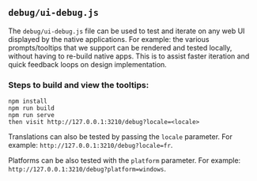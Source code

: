 ## `debug/ui-debug.js`

The `debug/ui-debug.js` file can be used to test and iterate on any web UI displayed by the native applications. For example: the various prompts/tooltips that we support can be rendered and tested locally, without having to re-build native apps. This is to assist faster iteration and quick feedback loops on design implementation.

### Steps to build and view the tooltips:

```
npm install
npm run build
npm run serve
then visit http://127.0.0.1:3210/debug?locale=<locale>
```

Translations can also be tested by passing the `locale` parameter.
For example: `http://127.0.0.1:3210/debug?locale=fr`.

Platforms can be also tested with the `platform` parameter.
For example: `http://127.0.0.1:3210/debug?platform=windows`.
